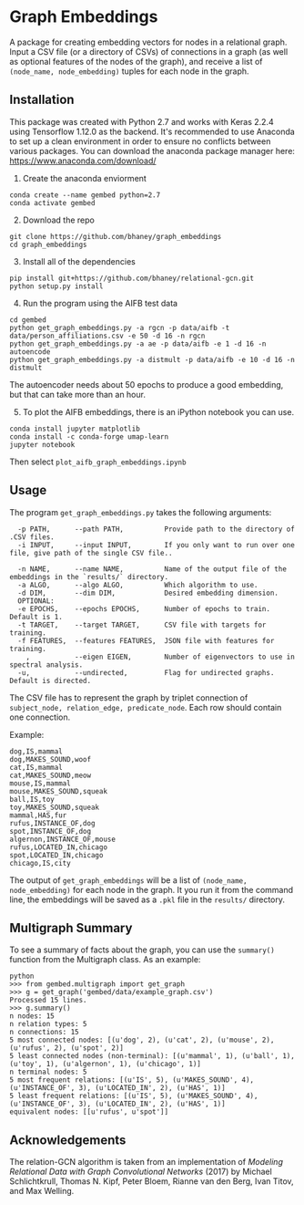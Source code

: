 # Graph Embeddings

A package for creating embedding vectors for nodes in a relational graph. Input a CSV file (or a directory of CSVs) of connections in a graph (as well as optional features of the nodes of the graph), and receive a list of `(node_name, node_embedding)` tuples for each node in the graph. 


## Installation
This package was created with Python 2.7 and works with Keras 2.2.4 using Tensorflow 1.12.0 as the backend. It's recommended to use Anaconda to set up a clean environment in order to ensure no conflicts between various packages. You can download the anaconda package manager here: https://www.anaconda.com/download/

1. Create the anaconda enviorment
```
conda create --name gembed python=2.7
conda activate gembed
```
2. Download the repo
```
git clone https://github.com/bhaney/graph_embeddings
cd graph_embeddings
```
3. Install all of the dependencies
```
pip install git+https://github.com/bhaney/relational-gcn.git
python setup.py install
```
4. Run the program using the AIFB test data
```
cd gembed
python get_graph_embeddings.py -a rgcn -p data/aifb -t data/person_affiliations.csv -e 50 -d 16 -n rgcn
python get_graph_embeddings.py -a ae -p data/aifb -e 1 -d 16 -n autoencode
python get_graph_embeddings.py -a distmult -p data/aifb -e 10 -d 16 -n distmult
```
The autoencoder needs about 50 epochs to produce a good embedding, but that can take more than an hour.

5. To plot the AIFB embeddings, there is an iPython notebook you can use.
```
conda install jupyter matplotlib
conda install -c conda-forge umap-learn
jupyter notebook
```
Then select `plot_aifb_graph_embeddings.ipynb`

## Usage

The program `get_graph_embeddings.py` takes the following arguments:
```
  -p PATH,      --path PATH,          Provide path to the directory of .CSV files.
  -i INPUT,     --input INPUT,        If you only want to run over one file, give path of the single CSV file..

  -n NAME,      --name NAME,          Name of the output file of the embeddings in the `results/` directory.
  -a ALGO,      --algo ALGO,          Which algorithm to use.
  -d DIM,       --dim DIM,            Desired embedding dimension.
  OPTIONAL:
  -e EPOCHS,    --epochs EPOCHS,      Number of epochs to train. Default is 1.
  -t TARGET,    --target TARGET,      CSV file with targets for training.
  -f FEATURES,  --features FEATURES,  JSON file with features for training.
    ,           --eigen EIGEN,        Number of eigenvectors to use in spectral analysis.
  -u,           --undirected,         Flag for undirected graphs. Default is directed.
```

The CSV file has to represent the graph by triplet connection of `subject_node, relation_edge, predicate_node`. Each row should contain one connection. 

Example:
```
dog,IS,mammal
dog,MAKES_SOUND,woof
cat,IS,mammal
cat,MAKES_SOUND,meow
mouse,IS,mammal
mouse,MAKES_SOUND,squeak
ball,IS,toy
toy,MAKES_SOUND,squeak
mammal,HAS,fur
rufus,INSTANCE_OF,dog
spot,INSTANCE_OF,dog
algernon,INSTANCE_OF,mouse
rufus,LOCATED_IN,chicago
spot,LOCATED_IN,chicago
chicago,IS,city
```

The output of `get_graph_embeddings` will be a list of `(node_name, node_embedding)` for each node in the graph. It you run it from the command line, the embeddings will be saved as a `.pkl` file in the `results/` directory.

## Multigraph Summary

To see a summary of facts about the graph, you can use the `summary()` function from the Multigraph class. As an example:

```
python
>>> from gembed.multigraph import get_graph
>>> g = get_graph('gembed/data/example_graph.csv')
Processed 15 lines.
>>> g.summary()
n nodes: 15
n relation types: 5
n connections: 15
5 most connected nodes: [(u'dog', 2), (u'cat', 2), (u'mouse', 2), (u'rufus', 2), (u'spot', 2)]
5 least connected nodes (non-terminal): [(u'mammal', 1), (u'ball', 1), (u'toy', 1), (u'algernon', 1), (u'chicago', 1)]
n terminal nodes: 5
5 most frequent relations: [(u'IS', 5), (u'MAKES_SOUND', 4), (u'INSTANCE_OF', 3), (u'LOCATED_IN', 2), (u'HAS', 1)]
5 least frequent relations: [(u'IS', 5), (u'MAKES_SOUND', 4), (u'INSTANCE_OF', 3), (u'LOCATED_IN', 2), (u'HAS', 1)]
equivalent nodes: [[u'rufus', u'spot']]
```
## Acknowledgements

The relation-GCN algorithm is taken from an implementation of _Modeling Relational Data with Graph Convolutional Networks_ (2017) by Michael Schlichtkrull, Thomas N. Kipf, Peter Bloem, Rianne van den Berg, Ivan Titov, and Max Welling.
